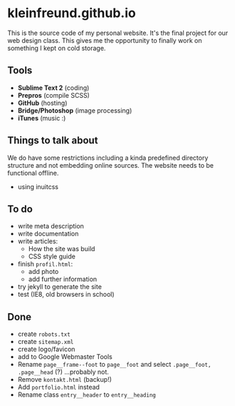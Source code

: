 # kleinfreund.github.io

This is the source code of my personal website. It's the final project for our web design class. This gives me the opportunity to finally work on something I kept on cold storage.

## Tools

* __Sublime Text 2__ (coding)
* __Prepros__ (compile SCSS)
* __GitHub__ (hosting)
* __Bridge/Photoshop__ (image processing)
* __iTunes__ (music :)

## Things to talk about

We do have some restrictions including a kinda predefined directory structure and not embedding online sources. The website needs to be functional offline.

* using inuitcss

## To do

* write meta description
* write documentation
* write articles:
  * How the site was build
  * CSS style guide
* finish `profil.html`:
  * add photo
  * add further information
* try jekyll to generate the site
* test (IE8, old browsers in school)

## Done

* create `robots.txt`
* create `sitemap.xml`
* create logo/favicon
* add to Google Webmaster Tools
* Rename `page__frame--foot` to `page__foot` and select `.page__foot, .page__head` (?) ...probably not.
* Remove `kontakt.html` (backup!)
* Add `portfolio.html` instead
* Rename class `entry__header` to `entry__heading`

